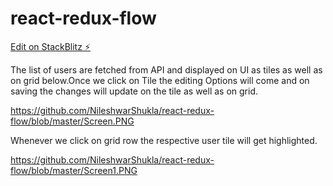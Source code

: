 # react-redux-flow

[Edit on StackBlitz ⚡️](https://stackblitz.com/edit/react-redux-flow)


The list of users are fetched from API and displayed on UI as tiles as well as on grid below.Once we click on Tile the editing Options will come and on saving the changes will update on the tile as well as on grid.

https://github.com/NileshwarShukla/react-redux-flow/blob/master/Screen.PNG

Whenever we click on grid row the respective user tile will get highlighted.

https://github.com/NileshwarShukla/react-redux-flow/blob/master/Screen1.PNG
